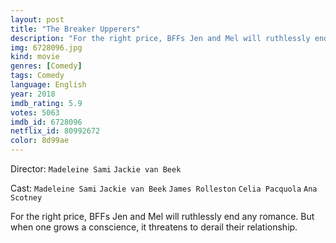 ```yaml
---
layout: post
title: "The Breaker Upperers"
description: "For the right price, BFFs Jen and Mel will ruthlessly end any romance. But when one grows a conscience, it threatens to derail their relationship..."
img: 6728096.jpg
kind: movie
genres: [Comedy]
tags: Comedy 
language: English
year: 2018
imdb_rating: 5.9
votes: 5063
imdb_id: 6728096
netflix_id: 80992672
color: 8d99ae
---
```

Director: `Madeleine Sami` `Jackie van Beek`  

Cast: `Madeleine Sami` `Jackie van Beek` `James Rolleston` `Celia Pacquola` `Ana Scotney` 

For the right price, BFFs Jen and Mel will ruthlessly end any romance. But when one grows a conscience, it threatens to derail their relationship.